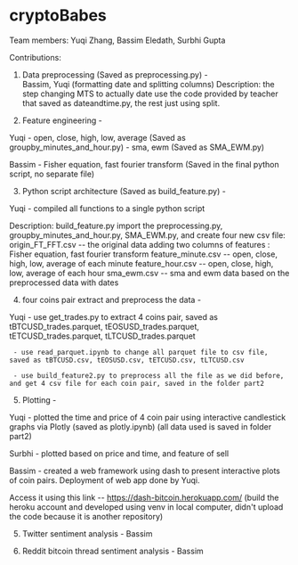 # cryptoBabes

Team members: Yuqi Zhang, Bassim Eledath, Surbhi Gupta

Contributions:

1. Data preprocessing (Saved as preprocessing.py) -  
Bassim, Yuqi (formatting date and splitting columns)
Description: the step changing MTS to actually date use the code provided by teacher that saved as dateandtime.py,
             the rest just using split.

2. Feature engineering - 

Yuqi - open, close, high, low, average (Saved as groupby_minutes_and_hour.py)
     - sma, ewm (Saved as SMA_EWM.py)

Bassim - Fisher equation, fast fourier transform (Saved in the final python script, no separate file)

3. Python script architecture (Saved as build_feature.py) - 

Yuqi  - compiled all functions to a single python script

Description: build_feature.py import the preprocessing.py, groupby_minutes_and_hour.py, SMA_EWM.py, and create four new csv file:
origin_FT_FFT.csv  -- the original data adding two columns of features : Fisher equation, fast fourier transform
feature_minute.csv  -- open, close, high, low, average of each minute
feature_hour.csv  -- open, close, high, low, average of each hour
sma_ewm.csv -- sma and ewm data based on the preprocessed data with dates

4. four coins pair extract and preprocess the data -

Yuqi - use get_trades.py to extract 4 coins pair, saved as tBTCUSD_trades.parquet, tEOSUSD_trades.parquet, tETCUSD_trades.parquet, tLTCUSD_trades.parquet
     
     - use read_parquet.ipynb to change all parquet file to csv file, saved as tBTCUSD.csv, tEOSUSD.csv, tETCUSD.csv, tLTCUSD.csv
     
     - use build_feature2.py to preprocess all the file as we did before, and get 4 csv file for each coin pair, saved in the folder part2


5. Plotting - 

Yuqi - plotted the time and price of 4 coin pair using interactive candlestick graphs via Plotly (saved as plotly.ipynb) (all data used is saved in folder part2)

Surbhi - plotted based on price and time, and feature of sell

Bassim - created a web framework using dash to present interactive plots of coin pairs. 
Deployment of web app done by Yuqi. 

Access it using this link -- https://dash-bitcoin.herokuapp.com/   (build the heroku account and developed using venv in local computer, didn't upload the code because it is another repository)

5. Twitter sentiment analysis - 
Bassim

6. Reddit bitcoin thread sentiment analysis - 
Bassim


